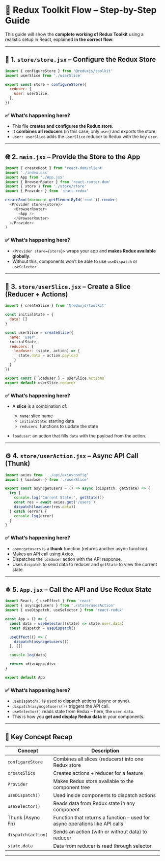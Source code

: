
# 🔄 Redux Toolkit Flow – Step-by-Step Guide

This guide will show the **complete working of Redux Toolkit** using a realistic setup in React, explained **in the correct flow**:

---

## 📁 1. `store/store.jsx` – Configure the Redux Store

```js
import { configureStore } from '@reduxjs/toolkit'
import userSlice from './userSlice'

export const store = configureStore({
  reducer: {
    user: userSlice,
  },
})
```

### ✅ What’s happening here?

* This file **creates and configures the Redux store**.
* It **combines all reducers** (in this case, only `user`) and exports the store.
* `user: userSlice` adds the `userSlice` reducer to Redux with the key `user`.

---

## 🌐 2. `main.jsx` – Provide the Store to the App

```js
import { createRoot } from 'react-dom/client'
import './index.css'
import App from './App.jsx'
import { BrowserRouter } from 'react-router-dom'
import { store } from './store/store'
import { Provider } from 'react-redux'

createRoot(document.getElementById('root')).render(
  <Provider store={store}>
    <BrowserRouter>
      <App />
    </BrowserRouter>
  </Provider>
)
```

### ✅ What’s happening here?

* `<Provider store={store}>` wraps your app and **makes Redux available globally**.
* Without this, components won’t be able to use `useDispatch` or `useSelector`.

---

## 🧠 3. `store/userSlice.jsx` – Create a Slice (Reducer + Actions)

```js
import { createSlice } from '@reduxjs/toolkit'

const initialState = {
  data: []
}

const userSlice = createSlice({
  name: 'user',
  initialState,
  reducers: {
    loaduser: (state, action) => {
      state.data = action.payload
    }
  }
})

export const { loaduser } = userSlice.actions
export default userSlice.reducer
```

### ✅ What’s happening here?

* A **slice** is a combination of:

  * `name`: slice name
  * `initialState`: starting data
  * `reducers`: functions to update the state
* `loaduser`: an action that fills `data` with the payload from the action.

---

## ⚙️ 4. `store/userAction.jsx` – Async API Call (Thunk)

```js
import axios from '../api/axiosconfig'
import { loaduser } from './userSlice'

export const asyncgetusers = () => async (dispatch, getState) => {
  try {
    console.log('Current State:', getState())
    const res = await axios.get('/users')
    dispatch(loaduser(res.data))
  } catch (error) {
    console.log(error)
  }
}
```

### ✅ What’s happening here?

* `asyncgetusers` is a **thunk** function (returns another async function).
* Makes an API call using Axios.
* Dispatches the `loaduser` action with the API response.
* Uses `dispatch` to send data to reducer and `getState` to view the current state.

---

## ⚛️ 5. `App.jsx` – Call the API and Use Redux State

```js
import React, { useEffect } from 'react'
import { asyncgetusers } from './store/userAction'
import { useDispatch, useSelector } from 'react-redux'

const App = () => {
  const data = useSelector((state) => state.user.data)
  const dispatch = useDispatch()

  useEffect(() => {
    dispatch(asyncgetusers())
  }, [])

  console.log(data)

  return <div>App</div>
}

export default App
```

### ✅ What’s happening here?

* `useDispatch()` is used to dispatch actions (async or sync).
* `dispatch(asyncgetusers())` triggers the API call.
* `useSelector()` reads state from Redux – here, the `user.data`.
* This is how you **get and display Redux data** in your components.

---

## 📌 Key Concept Recap

| Concept            | Description                                                                 |
| ------------------ | --------------------------------------------------------------------------- |
| `configureStore`   | Combines all slices (reducers) into one Redux store                         |
| `createSlice`      | Creates actions + reducer for a feature                                     |
| `Provider`         | Makes Redux store available to the component tree                           |
| `useDispatch()`    | Used inside components to dispatch actions                                  |
| `useSelector()`    | Reads data from Redux state in any component                                |
| Thunk (Async Fn)   | Function that returns a function – used for async operations like API calls |
| `dispatch(action)` | Sends an action (with or without data) to reducer                           |
| `state.data`       | Data from reducer is read through selector                                  |

---